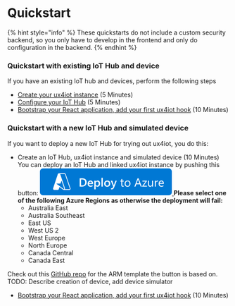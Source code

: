 # Quickstart

{% hint style="info" %}
These quickstarts do not include a custom security backend, so you only have to develop in the frontend and only do configuration in the backend.
{% endhint %}

### Quickstart with existing IoT Hub and device

If you have an existing IoT hub and devices, perform the following steps

* [Create your ux4iot instance](setup/create-ux4iot-instance.md) \(5 Minutes\)
* [Configure your IoT Hub](setup/configure-your-iot-hub.md) \(5 Minutes\)
* [Bootstrap your React application, add your first ux4iot hook](using-react/tutorial-using-create-react-app.md) \(10 Minutes\)

### Quickstart with a new IoT Hub and simulated device

If you want to deploy a new IoT Hub for trying out ux4iot, you do this:

* Create an IoT Hub, ux4iot instance and simulated device \(10 Minutes\) You can deploy an IoT Hub and linked ux4iot instance by pushing this button:  [![](.gitbook/assets/deploy-to-azure.png) ](https://portal.azure.com/#create/Microsoft.Template/uri/https%3A%2F%2Fraw.githubusercontent.com%2Fdeviceinsight%2Fux4iot-quickstart%2Fmaster%2Fquickstart.json)  **Please select one of the following Azure Regions as otherwise the deployment will fail:**
  * Australia East
  * Australia Southeast
  * East US
  * West US 2
  * West Europe
  * North Europe
  * Canada Central
  * Canada East

Check out this [GitHub repo](https://github.com/deviceinsight/ux4iot-quickstart) for the ARM template the button is based on.  
TODO: Describe creation of device, add device simulator

* [Bootstrap your React application, add your first ux4iot hook](using-react/tutorial-using-create-react-app.md) \(10 Minutes\)



